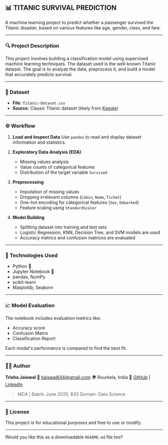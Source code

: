 
## 📊 TITANIC SURVIVAL PREDICTION

A machine learning project to predict whether a passenger survived the Titanic disaster, based on various features like age, gender, class, and fare.

---

### 🔍 Project Description

This project involves building a classification model using supervised machine learning techniques. The dataset used is the well-known Titanic dataset. The goal is to analyze the data, preprocess it, and build a model that accurately predicts survival.

---

### 📁 Dataset

* **File**: `Titanic-Dataset.csv`
* **Source**: Classic Titanic dataset (likely from [Kaggle](https://www.kaggle.com/competitions/titanic))

---

### ⚙️ Workflow

1. **Load and Inspect Data**
   Use `pandas` to read and display dataset information and statistics.

2. **Exploratory Data Analysis (EDA)**

   * Missing values analysis
   * Value counts of categorical features
   * Distribution of the target variable `Survived`

3. **Preprocessing**

   * Imputation of missing values
   * Dropping irrelevant columns (`Cabin`, `Name`, `Ticket`)
   * One-hot encoding for categorical features (`Sex`, `Embarked`)
   * Feature scaling using `StandardScaler`

4. **Model Building**

   * Splitting dataset into training and test sets
   * Logistic Regression, KNN, Decision Tree, and SVM models are used
   * Accuracy metrics and confusion matrices are evaluated

---

### 🧪 Technologies Used

* Python 🐍
* Jupyter Notebook 📓
* pandas, NumPy
* scikit-learn
* Matplotlib, Seaborn

---

### 📈 Model Evaluation

The notebook includes evaluation metrics like:

* Accuracy score
* Confusion Matrix
* Classification Report

Each model's performance is compared to find the best fit.

---

### 👩‍💻 Author

**Trisha Jaiswal**
📧 [tjaiswal644@gmail.com](mailto:tjaiswal644@gmail.com)
🌍 Rourkela, India
🔗 [GitHub](https://github.com/trishajais) | [LinkedIn](https://linkedin.com/in/trisha-jaiswal)

> MCA | Batch: June 2025, B33
> Domain: Data Science

---

### 📜 License

This project is for educational purposes and free to use or modify.

---

Would you like this as a downloadable `README.md` file too?
